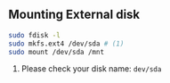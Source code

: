 
## Mounting External disk
``` bash title="Mounting external disk"
sudo fdisk -l
sudo mkfs.ext4 /dev/sda # (1)
sudo mount /dev/sda /mnt
```

1. Please check your disk name: `dev/sda`